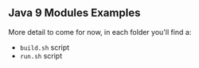 ## Java 9 Modules Examples

More detail to come for now, in each folder you'll find a:

* `build.sh` script
* `run.sh` script
